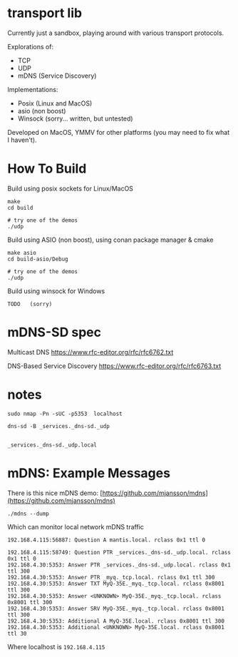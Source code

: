 # transport lib
Currently just a sandbox, playing around with various transport protocols.


Explorations of:
- TCP
- UDP
- mDNS (Service Discovery)

Implementations:
- Posix (Linux and MacOS)
- asio  (non boost)
- Winsock (sorry...  written, but untested)

Developed on MacOS, YMMV for other platforms (you may need to fix what I haven't).


# How To Build
Build using posix sockets for Linux/MacOS
```
make
cd build

# try one of the demos
./udp
```

Build using ASIO (non boost), using conan package manager & cmake
```
make asio
cd build-asio/Debug

# try one of the demos
./udp
```

Build using winsock for Windows
```
TODO   (sorry)
```


# mDNS-SD spec
Multicast DNS
https://www.rfc-editor.org/rfc/rfc6762.txt

DNS-Based Service Discovery
https://www.rfc-editor.org/rfc/rfc6763.txt


# notes
```
sudo nmap -Pn -sUC -p5353  localhost

dns-sd -B _services._dns-sd._udp


_services._dns-sd._udp.local
```


# mDNS:  Example Messages
There is this nice mDNS demo: [https://github.com/mjansson/mdns](https://github.com/mjansson/mdns)
```
./mdns --dump
```

Which can monitor local network mDNS traffic
```
192.168.4.115:56887: Question A mantis.local. rclass 0x1 ttl 0

192.168.4.115:58749: Question PTR _services._dns-sd._udp.local. rclass 0x1 ttl 0
192.168.4.30:5353: Answer PTR _services._dns-sd._udp.local. rclass 0x1 ttl 300
192.168.4.30:5353: Answer PTR _myq._tcp.local. rclass 0x1 ttl 300
192.168.4.30:5353: Answer TXT MyQ-35E._myq._tcp.local. rclass 0x8001 ttl 300
192.168.4.30:5353: Answer <UNKNOWN> MyQ-35E._myq._tcp.local. rclass 0x8001 ttl 300
192.168.4.30:5353: Answer SRV MyQ-35E._myq._tcp.local. rclass 0x8001 ttl 300
192.168.4.30:5353: Additional A MyQ-35E.local. rclass 0x8001 ttl 300
192.168.4.30:5353: Additional <UNKNOWN> MyQ-35E.local. rclass 0x8001 ttl 30
```
Where localhost is `192.168.4.115`

